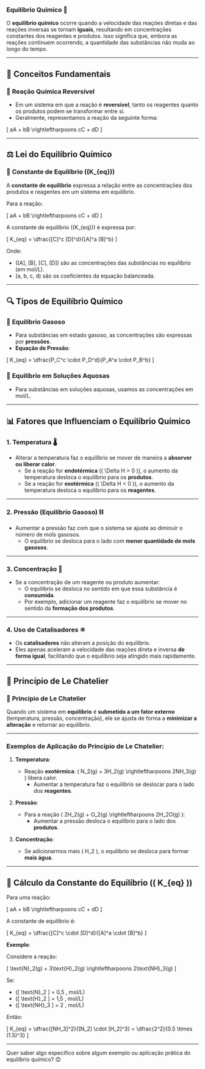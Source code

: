 ### **Equilíbrio Químico** 🔄

O **equilíbrio químico** ocorre quando a velocidade das reações diretas e das reações inversas se tornam **iguais**, resultando em concentrações constantes dos reagentes e produtos. Isso significa que, embora as reações continuem ocorrendo, a quantidade das substâncias não muda ao longo do tempo.

---

## 📝 **Conceitos Fundamentais**

### 🔹 **Reação Química Reversível**  
- Em um sistema em que a reação é **reversível**, tanto os reagentes quanto os produtos podem se transformar entre si.  
- Geralmente, representamos a reação da seguinte forma:

\[
aA + bB \rightleftharpoons cC + dD
\]

---

## ⚖️ **Lei do Equilíbrio Químico**

### 📌 **Constante de Equilíbrio (\(K_{eq}\))**

A **constante de equilíbrio** expressa a relação entre as concentrações dos produtos e reagentes em um sistema em equilíbrio.

Para a reação:

\[
aA + bB \rightleftharpoons cC + dD
\]

A constante de equilíbrio (\(K_{eq}\)) é expressa por:

\[
K_{eq} = \dfrac{[C]^c [D]^d}{[A]^a [B]^b}
\]

Onde:

- \([A], [B], [C], [D]\) são as concentrações das substâncias no equilíbrio (em mol/L).
- \(a, b, c, d\) são os coeficientes da equação balanceada.

---

## 🔍 **Tipos de Equilíbrio Químico**

### 🔹 **Equilíbrio Gasoso**  
- Para substâncias em estado gasoso, as concentrações são expressas por **pressões**.  
- **Equação de Pressão**:

\[
K_{eq} = \dfrac{P_C^c \cdot P_D^d}{P_A^a \cdot P_B^b}
\]

### 🔹 **Equilíbrio em Soluções Aquosas**  
- Para substâncias em soluções aquosas, usamos as concentrações em mol/L.

---

## 📊 **Fatores que Influenciam o Equilíbrio Químico**

### 1. **Temperatura 🌡️**
- Alterar a temperatura faz o equilíbrio se mover de maneira a **absorver ou liberar calor**.
  - Se a reação for **endotérmica** (\( \Delta H > 0 \)), o aumento da temperatura desloca o equilíbrio para os **produtos**.
  - Se a reação for **exotérmica** (\( \Delta H < 0 \)), o aumento da temperatura desloca o equilíbrio para os **reagentes**.

---

### 2. **Pressão (Equilíbrio Gasoso) ⛓️**
- Aumentar a pressão faz com que o sistema se ajuste ao diminuir o número de mols gasosos.
  - O equilíbrio se desloca para o lado com **menor quantidade de mols gasosos**.

---

### 3. **Concentração 🔄**
- Se a concentração de um reagente ou produto aumentar:
  - O equilíbrio se desloca no sentido em que essa substância é **consumida**.
  - Por exemplo, adicionar um reagente faz o equilíbrio se mover no sentido da **formação dos produtos**.

---

### 4. **Uso de Catalisadores ⚛️**
- Os **catalisadores** não alteram a posição do equilíbrio.
- Eles apenas aceleram a velocidade das reações direta e inversa **de forma igual**, facilitando que o equilíbrio seja atingido mais rapidamente.

---

## 🔄 **Princípio de Le Chatelier**

### 📌 **Princípio de Le Chatelier**
Quando um sistema em **equilíbrio** é **submetido a um fator externo** (temperatura, pressão, concentração), ele se ajusta de forma a **minimizar a alteração** e retornar ao equilíbrio.

---

### **Exemplos de Aplicação do Princípio de Le Chatelier**:

1. **Temperatura**:
   - Reação **exotérmica**: \( N_2(g) + 3H_2(g) \rightleftharpoons 2NH_3(g) \) libera calor.
     - Aumentar a temperatura faz o equilíbrio se deslocar para o lado dos **reagentes**.

2. **Pressão**:
   - Para a reação \( 2H_2(g) + O_2(g) \rightleftharpoons 2H_2O(g) \):
     - Aumentar a pressão desloca o equilíbrio para o lado dos **produtos**.

3. **Concentração**:
   - Se adicionarmos mais \( H_2 \), o equilíbrio se desloca para formar **mais água**.

---

## 📐 **Cálculo da Constante do Equilíbrio (\( K_{eq} \))**

Para uma reação:

\[
aA + bB \rightleftharpoons cC + dD
\]

A constante de equilíbrio é:

\[
K_{eq} = \dfrac{[C]^c \cdot [D]^d}{[A]^a \cdot [B]^b}
\]

**Exemplo**:

Considere a reação:

\[
\text{N}_2(g) + 3\text{H}_2(g) \rightleftharpoons 2\text{NH}_3(g)
\]

Se:

- \([ \text{N}_2 ] = 0,5 \, mol/L\)  
- \([ \text{H}_2 ] = 1,5 \, mol/L\)  
- \([ \text{NH}_3 ] = 2 \, mol/L\)

Então:

\[
K_{eq} = \dfrac{[NH_3]^2}{[N_2] \cdot [H_2]^3} = \dfrac{2^2}{0.5 \times (1.5)^3}
\]

---

Quer saber algo específico sobre algum exemplo ou aplicação prática do equilíbrio químico? 😊
